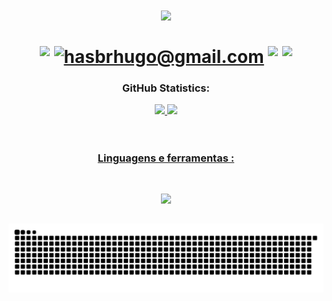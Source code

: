 

<h1 align="center"> 
  <img src="https://raw.githubusercontent.com/iampavangandhi/iampavangandhi/master/gifs/Hi.gif" 
         width="30px">

  <div display: "flex" align="center"><br>
<h3Contact: </h3
<!--Portfólio -->
 <!-- <a href="##" target="_blank"><img src="https://img.shields.io/badge/Portfólio-000000?style=for-the-badge&logo=logoColor=7F3ACE" style="vertical-align:top"></a> -->
<!-- Linkedin -->
  <a href="https://www.linkedin.com/in/hugo-alexandre-silva-a85643217/" target="_blank"><img src="https://img.shields.io/badge/LinkedIn-000000?style=for-the-badge&logo=linkedin&logoColor=7F3ACE" target="_blank" style="vertical-align:top"></a> 
  <!-- gmail -->
  <a href = "https://mail.google.com/mail/u/0/?fs=1&tf=cm&source=mailto&to=hasbrhugo@gmail.com"><img title="hasbrhugo@gmail.com" src="https://img.shields.io/badge/Gmail-000000?style=for-the-badge&logo=gmail&logoColor=7F3ACE" style="vertical-align:top"></a>
<!-- instagram -->
  <a href="https://www.instagram.com/hugo_has_/" target="_blank"><img src="https://img.shields.io/badge/Instagram-000000?style=for-the-badge&logo=instagram&logoColor=7F3ACE" style="vertical-align:top"></a>
<!-- whatsapp -->
 <a href="https://api.whatsapp.com/send?phone=5581983681154" target="_blank"><img src="https://img.shields.io/badge/WhatsApp-000000?style=for-the-badge&logo=whatsapp&logoColor=7F3ACE" style="vertical-align:top"></a>
 
  
</h1>
<div display: "flex" align="center">
<h3Contact: </h3
  
##

  <h3>GitHub Statistics:</h3>
  <a href="https://github.com/hugoAS007">
  
  <div align="center">
  <img height="160em" src="https://streak-stats.demolab.com?user=hugoAS007&theme=midnight-purple&hide_border=true&date_format=j%20M%5B%20Y%5D&hide_longest_streak=true"/>
  <img height="160em" src="https://github-readme-stats.vercel.app/api/top-langs/?username=hugoAS007&layout=compact&langs_count=8&theme=midnight-purple&hide_border=true"/>
  </div>
 <br>
 
 # 
<h3 align="center">Linguagens e ferramentas :</h3>
<div style="display: inline_blobk"><br>
<p align="center">
  <a href="https://skillicons.dev">
    <img src="https://skillicons.dev/icons?i=html,css,js,java,git,python" />
  </a>
</p>

##
    
![Snake animation](https://github.com/Ricmaloy/Ricmaloy/blob/output/github-contribution-grid-snake.svg) 

  
